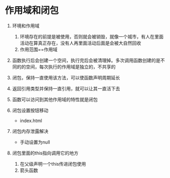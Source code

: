 # 作用域和闭包
1. 环境和作用域
    1. 环境存在的前提是被使用，否则就会被销毁，就像一个城市，有人在里面活动在算真正存在，没有人再里面活动后面是会被大自然回收
    2. 作用范围==作用域
2. 函数执行后会创建一个空间，执行完后会被清理掉。多次调用函数创建的是不同的的空间，每次执行的作用域是独立的，不共享的

3. 闭包，保持一直使用该方法，可以使函数声明周期延长
4. 返回引用类型并保持一直引用，就可以让其一直活下去 
5. 函数可以访问到其他作用域的特性就是闭包
6. 闭包设置按钮移动
    - index.html
7. 闭包内存泄露解决
    - 手动设置为null

8. 闭包里面的this指向调用它的地方
    1. 在父级声明一个this传进闭包使用
    2. 箭头函数
